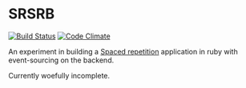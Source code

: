 SRSRB
=====
[![Build Status](https://travis-ci.org/cstorey/srsrb.png)](https://travis-ci.org/cstorey/srsrb)
[![Code Climate](https://codeclimate.com/github/cstorey/srsrb.png)](https://codeclimate.com/github/cstorey/srsrb)

An experiment in building a [Spaced repetition](http://en.wikipedia.org/wiki/Spaced_repetition) application in ruby with event-sourcing on the backend.

Currently woefully incomplete.
